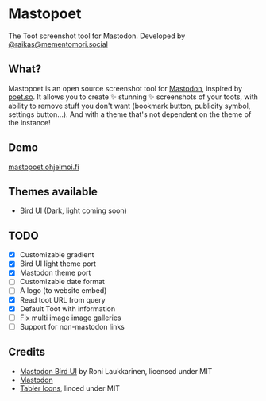 # Mastopoet

The Toot screenshot tool for Mastodon. Developed by [@raikas@mementomori.social](https://mementomori.social/@raikas)

## What?

Mastopoet is an open source screenshot tool for [Mastodon](https://joinmastodon.org), inspired by [poet.so](https://poet.so).
It allows you to create ✨ stunning ✨ screenshots of your toots, with ability to remove stuff you don't want (bookmark button, publicity symbol, settings button...). And with a theme that's not dependent on the theme of the instance!

## Demo

[mastopoet.ohjelmoi.fi](https://mastopoet.ohjelmoi.fi)

## Themes available

- [Bird UI](https://github.com/ronilaukkarinen/mastodon-bird-ui) (Dark, light coming soon)

## TODO

- [x] Customizable gradient
- [x] Bird UI light theme port
- [x] Mastodon theme port
- [ ] Customizable date format
- [ ] A logo (to website embed)
- [x] Read toot URL from query
- [x] Default Toot with information
- [ ] Fix multi image image galleries
- [ ] Support for non-mastodon links

## Credits

- [Mastodon Bird UI](https://github.com/ronilaukkarinen/mastodon-bird-ui/) by Roni Laukkarinen, licensed under MIT
- [Mastodon](https://github.com/mastodon/mastodon)
- [Tabler Icons](https://tabler-icons.io), linced under MIT
